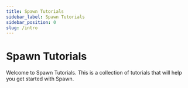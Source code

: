 ```yaml
---
title: Spawn Tutorials
sidebar_label: Spawn Tutorials
sidebar_position: 0
slug: /intro
---
```


# Spawn Tutorials

Welcome to Spawn Tutorials. This is a collection of tutorials that will help you get started with Spawn.
